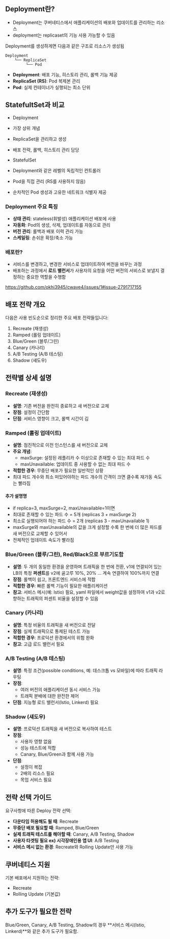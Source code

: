 ## Deployment란?
- Deployment는 쿠버네티스에서 애플리케이션의 배포와 업데이트를 관리하는 리소스
- deployment는 replicaset의 기능 사용 가능할 수 있음

Deployment를 생성하게면 다음과 같은 구조로 리소스가 생성됨
```
Deployment
    └── ReplicaSet
         └── Pod
```

- **Deployment**: 배포 기능, 히스토리 관리, 롤백 기능 제공
- **ReplicaSet (RS)**: Pod 복제본 관리
- **Pod**: 실제 컨테이너가 실행되는 최소 단위

## StatefultSet과 비교
- Deployment
- 가장 상위 개념
- ReplicaSet을 관리하고 생성
- 배포 전략, 롤백, 히스토리 관리 담당

- StatefulSet
- Deployment와 같은 레벨의 독립적인 컨트롤러
- Pod을 직접 관리 (RS를 사용하지 않음)
- 순차적인 Pod 생성과 고유한 네트워크 식별자 제공

### Deployment 주요 특징
- **상태 관리**: stateless(휘발성) 애플리케이션 배포에 사용
- **자동화**: Pod의 생성, 삭제, 업데이트를 자동으로 관리
- **버전 관리**: 롤백과 배포 이력 관리 가능
- **스케일링**: 손쉬운 확장/축소 가능

### 배포란?
- 서비스를 변경하고, 변경한 서비스로 업데이트하여 버전을 바꾸는 과정
- 배포하는 과정에서 **로드 밸런서**가 사용자의 요청을 어떤 버전의 서비스로 보낼지 결정하는 중요한 역할을 수행함

https://github.com/okhi3945/cwave4/issues/1#issue-2791717155
## 배포 전략 개요

다음은 사용 빈도순으로 정리한 주요 배포 전략들입니다:

1. Recreate (재생성)
2. Ramped (롤링 업데이트)
3. Blue/Green (블루/그린)
4. Canary (카나리)
5. A/B Testing (A/B 테스팅)
6. Shadow (섀도우)

## 전략별 상세 설명

### Recreate (재생성)
- **설명**: 기존 버전을 완전히 종료하고 새 버전으로 교체
- **장점**: 설정이 간단함
- **단점**: 서비스 영향이 크고, 롤백 시간이 김

### Ramped (롤링 업데이트)
- **설명**: 점진적으로 이전 인스턴스를 새 버전으로 교체
- **주요 개념**:
  - maxSurge: 설정된 레플리카 수 이상으로 존재할 수 있는 최대 파드 수
  - maxUnavailable: 업데이트 중 사용할 수 없는 최대 파드 수
- **적합한 경우**: 무중단 배포가 필요한 일반적인 상황
- 최대 파드 개수와 최소 떠있어야하는 파드 개수의 간격이 크면 클수록 재가동 속도는 빨라짐

#### 추가 설명명
- if replica=3, maxSurge=2, maxUnavailable=1이면 
- 최대로 존재할 수 있는 파드 수 = 5개 (replicas 3 + maxSurge 2)
- 최소로 실행되어야 하는 파드 수 = 2개 (replicas 3 - maxUnavailable 1)
- maxSurge와 maxUnavailable의 값을 크게 설정할 수록 한 번에 더 많은 파드를 새 버전으로 교체할 수 있어서
- 전체적인 업데이트 속도가 빨라짐

### Blue/Green (블루/그린), Red/Black으로 부르기도함
- **설명**: 두 개의 동일한 환경을 운영하며 트래픽을 한 번에 전환, v1에 연결되어 있는 LB의 특정 **퍼센트**를 v2에 골고루 10%, 20% ... 계속 연결하여 100%까지 연결
- **장점**: 롤백이 쉽고, 프론트엔드 서비스에 적합
- **적합한 경우**: 빠른 롤백 기능이 필요한 애플리케이션
- **참고**: 서비스 메시(예: Istio) 필요, yaml 파일에서 weight값을 설정하여 v1과 v2로 향하는 트래픽의 퍼센트 비율을 설정할 수 있음

### Canary (카나리)
- **설명**: 특정 비율의 트래픽을 새 버전으로 전달
- **장점**: 실제 트래픽으로 통제된 테스트 가능
- **적합한 경우**: 프로덕션 환경에서의 위험 완화
- **참고**: 고급 로드 밸런서 필요

### A/B Testing (A/B 테스팅)
- **설명**: 특정 조건(possible conditions, 예: 데스크톱 vs 모바일)에 따라 트래픽 라우팅
- **장점**: 
  - 여러 버전의 애플리케이션 동시 서비스 가능
  - 트래픽 분배에 대한 완전한 제어
- **단점**: 지능형 로드 밸런서(Istio, Linkerd) 필요

### Shadow (섀도우)
- **설명**: 프로덕션 트래픽을 새 버전으로 복사하여 테스트
- **장점**:
  - 사용자 영향 없음
  - 성능 테스트에 적합
  - Canary, Blue/Green과 함께 사용 가능
- **단점**:
  - 설정이 복잡
  - 2배의 리소스 필요
  - 목업 서비스 필요

## 전략 선택 가이드

요구사항에 따른 Deploy 전략 선택:
- **다운타임 허용해도 될 때**: Recreate
- **무중단 배포 필요할 때**: Ramped, Blue/Green
- **실제 트래픽 테스트를 해야할 때**: Canary, A/B Testing, Shadow
- **사용자 타겟팅 필요 ex) 시각장애인용 앱 UI**: A/B Testing
- **서비스 메시 없는 환경**: Recreate와 Rolling Update만 사용 가능

## 쿠버네티스 지원

기본 배포에서 지원하는 전략:
- Recreate
- Rolling Update (기본값)

## 추가 도구가 필요한 전략
Blue/Green, Canary, A/B Testing, Shadow의 경우 **서비스 메시(Istio, Linkerd)**와 같은 추가 도구가 필요함.
